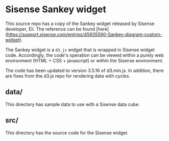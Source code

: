# Sisense Sankey widget

This source repo has a copy of the Sankey widget released by Sisense developer, Eli. The reference can be found [here]
(https://support.sisense.com/entries/45935590-Sankey-diagram-custom-widget).

The Sankey widget is a `d3.js` widget that is wrapped in Sisense widget code. Accordingly, the code's operation can
be viewed within a purely web environment (HTML + CSS + javascript) or within the Sisense environment.

The code has been updated to version 3.5.16 of d3.min.js. In addition, there are fixes from the d3.js repo for rendering data with cycles.

## data/
This directory has sample data to use with a Sisense data cube.

## src/
This directory has the source code for the Sisense widget.

